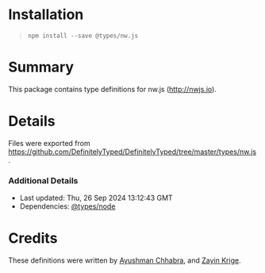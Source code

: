 # Installation
> `npm install --save @types/nw.js`

# Summary
This package contains type definitions for nw.js (http://nwjs.io).

# Details
Files were exported from https://github.com/DefinitelyTyped/DefinitelyTyped/tree/master/types/nw.js.

### Additional Details
 * Last updated: Thu, 26 Sep 2024 13:12:43 GMT
 * Dependencies: [@types/node](https://npmjs.com/package/@types/node)

# Credits
These definitions were written by [Ayushman Chhabra](https://github.com/AyushmanChhabra), and [Zayin Krige](https://github.com/zkrige).
